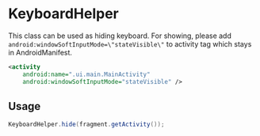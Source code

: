 # KeyboardHelper
This class can be used as hiding keyboard. For showing, please add `android:windowSoftInputMode=\"stateVisible\"` to activity tag which stays in AndroidManifest.

```xml
<activity
    android:name=".ui.main.MainActivity"
    android:windowSoftInputMode="stateVisible" />
```

## Usage
```java
KeyboardHelper.hide(fragment.getActivity());
```